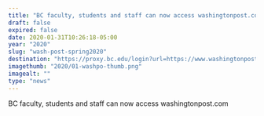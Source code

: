 ```yaml
---
title: "BC faculty, students and staff can now access washingtonpost.com "
draft: false
expired: false
date: 2020-01-31T10:26:18-05:00
year: "2020"
slug: "wash-post-spring2020"
destination: "https://proxy.bc.edu/login?url=https://www.washingtonpost.com/"
imagethumb: "2020/01-washpo-thumb.png"
imagealt: ""
type: "news"
---
```


BC faculty, students and staff can now access washingtonpost.com 